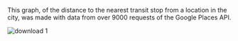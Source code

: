 This graph, of the distance to the nearest transit stop from a location in the city, was made with data from over 9000 requests of the Google Places API.

![download 1](https://user-images.githubusercontent.com/29785389/43613806-c29a8456-9665-11e8-9e3a-d18786a7a041.png)

